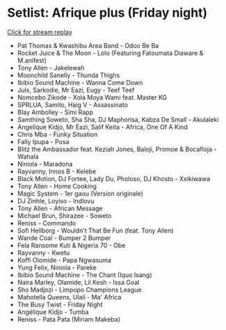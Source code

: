 # Setlist: Afrique plus (Friday night)

[Click for stream replay](https://www.reddit.com/rpan/r/RedditSets/o36ynq)

 * Pat Thomas & Kwashibu Area Band - Odoo Be Ba
 * Rocket Juice & The Moon - Lolo (Featuring Fatoumata Diaware & M.anifest)
 * Tony Allen - Jakelewah
 * Moonchild Sanelly - Thunda Thighs
 * Ibibio Sound Machine - Wanna Come Down
 * Juls, Sarkodie, Mr Eazi, Eugy - Teef Teef
 * Nomcebo Zikode - Xola Moya Wami feat. Master KG
 * SPRLUA, Samito, Haig V - Assassinato
 * Blay Ambolley - Simi Rapp
 * Samthing Soweto, Sha Sha, DJ Maphorisa, Kabza De Small - Akulaleki
 * Angelique Kidjo, Mr Eazi, Salif Keita - Africa, One Of A Kind
 * Chris Mba - Funky Situation
 * Fally Ipupa - Posa
 * Blitz the Ambassador feat. Keziah Jones, Baloji, Promoe & Bocafloja - Wahala
 * Niniola - Maradona
 * Rayvanny, Innos B - Kelebe
 * Black Motion, DJ Fortee, Lady Du, Pholoso, DJ Khosto - Xxikiwawa
 * Tony Allen - Home Cooking
 * Magic System - 1er gaou (Version originale)
 * DJ Zinhle, Loyiso - Indlovu
 * Tony Allen - African Message
 * Michael Brun, Shirazee - Soweto
 * Reniss - Commando
 * Sofi Hellborg - Wouldn't That Be Fun (feat. Tony Allen)
 * Wande Coal - Bumper 2 Bumper
 * Fela Ransome Kuti & Nigeria 70 - Obe
 * Rayvanny - Kwetu
 * Koffi Olomide - Papa Ngwasuma
 * Yung Felix, Niniola - Pareke
 * Ibibio Sound Machine - The Chant (Iquo Isang)
 * Naira Marley, Olamide, Lil Kesh - Issa Goal
 * Sho Madjozi - Limpopo Champions League
 * Mahotella Queens, Ulali - Ma' Africa
 * The Busy Twist - Friday Night
 * Angélique Kidjo - Tumba
 * Reniss - Pata Pata (Miriam Makeba)
